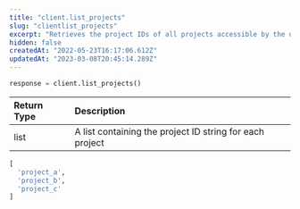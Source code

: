 ```yaml
---
title: "client.list_projects"
slug: "clientlist_projects"
excerpt: "Retrieves the project IDs of all projects accessible by the user."
hidden: false
createdAt: "2022-05-23T16:17:06.612Z"
updatedAt: "2023-03-08T20:45:14.289Z"
---
```

```python Usage
response = client.list_projects()
```



| Return Type | Description                                              |
| :---------- | :------------------------------------------------------- |
| list        | A list containing the project ID string for each project |

```python Response
[
  'project_a',
  'project_b',
  'project_c'
]
```